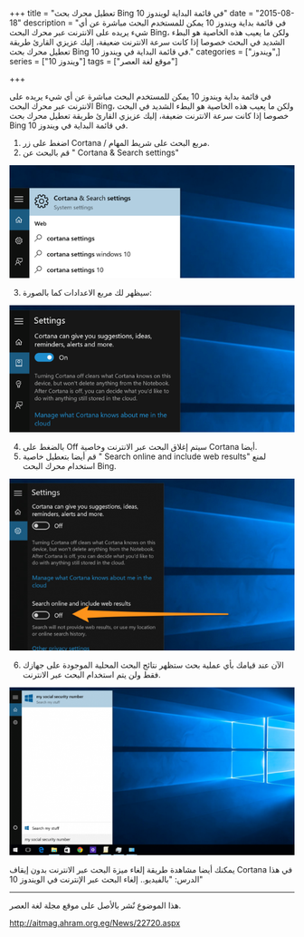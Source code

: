 +++
title = "تعطيل محرك بحث Bing في قائمة البداية لويندوز 10"
date = "2015-08-18"
description = "في قائمة بداية ويندوز 10 يمكن للمستخدم البحث مباشرة عن أي شيء يريده على الانترنت عبر محرك البحث Bing، ولكن ما يعيب هذه الخاصية هو البطء الشديد في البحث خصوصا إذا كانت سرعة الانترنت ضعيفة، إليك عزيزي القارئ طريقة تعطيل محرك بحث Bing في قائمة البداية في ويندوز 10."
categories = ["ويندوز",]
series = ["ويندوز 10"]
tags = ["موقع لغة العصر"]

+++

في قائمة بداية ويندوز 10 يمكن للمستخدم البحث مباشرة عن أي شيء يريده على الانترنت عبر محرك البحث Bing، ولكن ما يعيب هذه الخاصية هو البطء الشديد في البحث خصوصا إذا كانت سرعة الانترنت ضعيفة، إليك عزيزي القارئ طريقة تعطيل محرك بحث Bing في قائمة البداية في ويندوز 10.

1. اضغط على زر Cortana / مربع البحث على شريط المهام.
2. قم بالبحث عن " Cortana & Search settings"

![](thumbnail-2015-635755038469834766-983.png "1")

3. سيظهر لك مربع الاعدادات كما بالصورة:

![](images/2015-635755038588272266-827.png "2")

4. بالضغط على Off سيتم إغلاق البحث عبر الانترنت وخاصية Cortana أيضا.
5. قم أيضا بتعطيل خاصية " Search online and include web results" لمنع استخدام محرك البحث Bing.

![](images/2015-635755039881397266-139.jpg "3")

6. الآن عند قيامك بأي عملية بحث ستظهر نتائج البحث المحلية الموجودة على جهازك فقط ولن يتم استخدام البحث عبر الانترنت.

![](images/2015-635755040218741016-874.png "4")


يمكنك أيضا مشاهدة طريقة إلغاء ميزة البحث عبر الانترنت بدون إيقاف Cortana في هذا الدرس: "بالفيديو.. إلغاء البحث عبر الإنترنت في الويندوز 10"

---
هذا الموضوع نٌشر باﻷصل على موقع مجلة لغة العصر.

http://aitmag.ahram.org.eg/News/22720.aspx